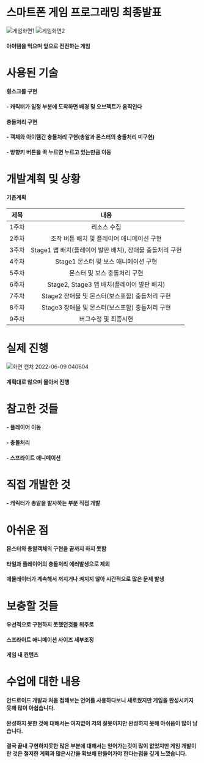 # 스마트폰 게임 프로그래밍 최종발표
![게임화면1](https://user-images.githubusercontent.com/89964495/172693215-e9b7b9ed-2f47-4f89-aac0-4f19df7aead1.png)
![게임화면2](https://user-images.githubusercontent.com/89964495/172693229-05ee4ce2-137d-45ce-88b0-7cb38d3115fb.png)
#### 아이템을 먹으며 앞으로 전진하는 게임
# 사용된 기술
#### 횡스크롤 구현
#### - 캐릭터가 일정 부분에 도착하면 배경 및 오브젝트가 움직인다
#### 충돌처리 구현
#### - 객체와 아이템간 충돌처리 구현(총알과 몬스터의 충돌처리 미구현)
#### - 방향키 버튼을 꾹 누르면 누르고 있는만큼 이동
# 개발계획 및 상황
#### 기존계획
|제목|내용|
|:---:|:---:|
|1주차|리소스 수집|
|2주차|조작 버튼 배치 및 플레이어 애니메이션 구현|
|3주차|Stage1 맵 배치(플레이어 발판 배치), 장애물 충돌처리 구현|
|4주차|Stage1 몬스터 및 보스 애니메이션 구현|
|5주차|몬스터 및 보스 충돌처리 구현|
|6주차|Stage2, Stage3 맵 배치(플레이어 발판 배치)|
|7주차|Stage2 장애물 및 몬스터(보스포함) 충돌처리 구현|
|8주차|Stage3 장애물 및 몬스터(보스포함) 충돌처리 구현|
|9주차|버그수정 및 최종시현|
# 실제 진행
![화면 캡처 2022-06-09 040604](https://user-images.githubusercontent.com/89964495/172696680-8b817f54-fc68-4b9f-a8cf-de941cf1017d.png)
#### 계획대로 않으며 몰아서 진행
# 참고한 것들
#### - 플레이어 이동
#### - 충돌처리
#### - 스프라이트 애니메이션
# 직접 개발한 것
#### - 캐릭터가 총알을 발사하는 부분 직접 개발
# 아쉬운 점 
#### 몬스터와 총알객체의 구현을 끝까지 하지 못함
#### 타일과 플레이어의 충돌처리 에러발생으로 제외
#### 에뮬레이터가 계속해서 꺼지거나 켜지지 않아 시간적으로 많은 문제 발생
# 보충할 것들
#### 우선적으로 구현하지 못했던것들 위주로
#### 스프라이트 애니메이션 사이즈 세부조정
#### 게임 내 컨텐츠
# 수업에 대한 내용
#### 안드로이드 개발과 처음 접해보는 언어를 사용하다보니 새로웠지만 게임을 완성시키지 못해 많이 아쉽습니다.
#### 완성하지 못한 것에 대해서는 여지없이 저의 잘못이지만 완성하지 못해 아쉬움이 많이 남습니다.
#### 결국 끝내 구현하지못한 많은 부분에 대해서는 얻어가는것이 많이 없었지만 게임 개발이란 것은 철저한 계획과 많은시간을 확보해 만들어가야 한다는점을 깊게 느꼈습니다.
